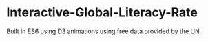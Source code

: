 # Interactive-Global-Literacy-Rate
Built in ES6 using D3 animations using free data provided by the UN.
